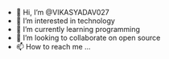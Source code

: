 - 👋 Hi, I’m @VIKASYADAV027
- 👀 I’m interested in technology
- 🌱 I’m currently learning programming
- 💞️ I’m looking to collaborate on open source
- 📫 How to reach me ...

<!---
VIKASYADAV027/VIKASYADAV027 is a ✨ special ✨ repository because its `README.md` (this file) appears on your GitHub profile.
You can click the Preview link to take a look at your changes.
--->
